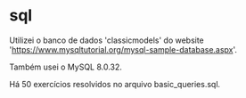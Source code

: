 # sql

Utilizei o banco de dados 'classicmodels' do website 'https://www.mysqltutorial.org/mysql-sample-database.aspx'.

Também usei o MySQL 8.0.32.

Há 50 exercícios resolvidos no arquivo basic_queries.sql.
